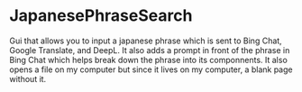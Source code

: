 # JapanesePhraseSearch
Gui that allows you to input a japanese phrase which is sent to Bing Chat, Google Translate, and DeepL. It also adds a prompt in front of the phrase in Bing Chat which helps break down the phrase into its componnents. It also opens a file on my computer but since it lives on my computer, a blank page without it.
